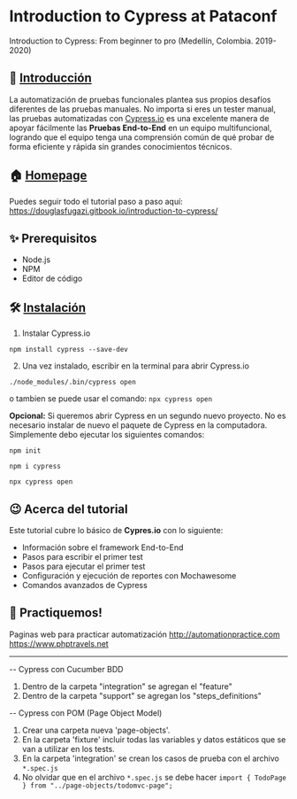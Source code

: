 # Introduction to Cypress at Pataconf
Introduction to Cypress: From beginner to pro (Medellín, Colombia. 2019-2020)

## 👋 [Introducción](https://douglasfugazi.gitbook.io/introduction-to-cypress/)
La automatización de pruebas funcionales plantea sus propios desafíos diferentes de las pruebas manuales. No importa si eres un tester manual, las pruebas automatizadas con [Cypress.io](https://www.cypress.io) es una excelente manera de apoyar fácilmente las **Pruebas End-to-End** en un equipo multifuncional, logrando que el equipo tenga una comprensión común de qué probar de forma eficiente y rápida sin grandes conocimientos técnicos.

## 🏠 [Homepage](https://douglasfugazi.gitbook.io/introduction-to-cypress/cypress/instalacion)
Puedes seguir todo el tutorial paso a paso aquí: https://douglasfugazi.gitbook.io/introduction-to-cypress/

## ✨ Prerequisitos
- Node.js
- NPM
- Editor de código

## 🛠 [Instalación](https://douglasfugazi.gitbook.io/introduction-to-cypress/cypress/instalacion)

1. Instalar Cypress.io

`npm install cypress --save-dev`

2. Una vez instalado, escribir en la terminal para abrir Cypress.io

`./node_modules/.bin/cypress open`  

o tambien se puede usar el comando: `npx cypress open`  

**Opcional:** Si queremos abrir Cypress en un segundo nuevo proyecto. No es necesario instalar de nuevo el paquete de Cypress en la computadora. Simplemente debo ejecutar los siguientes comandos:

`npm init`

`npm i cypress`  

`npx cypress open`

## 😉 Acerca del tutorial
Este tutorial cubre lo básico de **Cypres.io** con lo siguiente:
* Información sobre el framework End-to-End
* Pasos para escribir el primer test
* Pasos para ejecutar el primer test
* Configuración y ejecución de reportes con Mochawesome
* Comandos avanzados de Cypress

## 🤝 Practiquemos!
Paginas web para practicar automatización
http://automationpractice.com  
https://www.phptravels.net  

- - -
-- Cypress con Cucumber BDD
1. Dentro de la carpeta "integration" se agregan el "feature"  
2. Dentro de la carpeta "support" se agregan los "steps_definitions"  

-- Cypress con POM (Page Object Model)
1. Crear una carpeta nueva 'page-objects'.
2. En la carpeta 'fixture' incluir todas las variables y datos estáticos que se van a utilizar en los tests.
3. En la carpeta 'integration' se crean los casos de prueba con el archivo `*.spec.js`
4. No olvidar que en el archivo `*.spec.js` se debe hacer `import { TodoPage } from "../page-objects/todomvc-page";`


